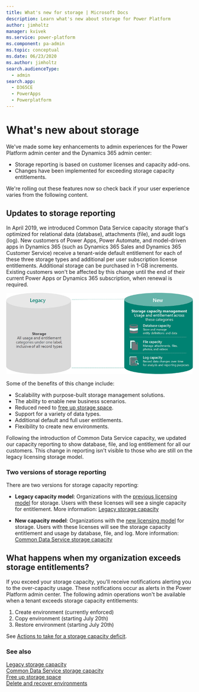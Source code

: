 ```yaml
---
title: What's new for storage | Microsoft Docs
description: Learn what's new about storage for Power Platform
author: jimholtz
manager: kvivek
ms.service: power-platform
ms.component: pa-admin
ms.topic: conceptual
ms.date: 06/23/2020
ms.author: jimholtz
search.audienceType: 
  - admin
search.app: 
  - D365CE
  - PowerApps
  - Powerplatform
---
```


# What's new about storage

We've made some key enhancements to admin experiences for the Power Platform admin center and the Dynamics 365 admin center:

- Storage reporting is based on customer licenses and capacity add-ons.
- Changes have been implemented for exceeding storage capacity entitlements.

We're rolling out these features now so check back if your user experience varies from the following content.

## Updates to storage reporting

In April 2019, we introduced Common Data Service capacity storage that's optimized for relational data (database), attachments (file), and audit logs (log). New customers of Power Apps, Power Automate, and model-driven apps in Dynamics 365 (such as Dynamics 365 Sales and Dynamics 365 Customer Service) receive a tenant-wide default entitlement for each of these three storage types and additional per user subscription license entitlements. Additional storage can be purchased in 1-GB increments. Existing customers won't be affected by this change until the end of their current Power Apps or Dynamics 365 subscription, when renewal is required.

![Evolution of data management](media/storage-model-evolution.png "Evolution of data management")

Some of the benefits of this change include:

- Scalability with purpose-built storage management solutions.
- The ability to enable new business scenarios.
- Reduced need to [free up storage space](free-storage-space.md).
- Support for a variety of data types.
- Additional default and full user entitlements.
- Flexibility to create new environments.

Following the introduction of Common Data Service capacity, we updated our capacity reporting to show database, file, and log entitlement for all our customers. This change in reporting isn't visible to those who are still on the legacy licensing storage model.

### Two versions of storage reporting

There are two versions for storage capacity reporting: 

- **Legacy capacity model**: Organizations with the [previous licensing model](legacy-capacity-storage.md#licenses-for-the-legacy-storage-model) for storage. Users with these licenses will see a single capacity for entitlement. More information: [Legacy storage capacity](legacy-capacity-storage.md)

- **New capacity model**: Organizations with the [new licensing model](capacity-storage.md#licenses-for-the-new-storage-model) for storage. Users with these licenses will see the storage capacity entitlement and usage by database, file, and log. More information: [Common Data Service storage capacity](capacity-storage.md)

## What happens when my organization exceeds storage entitlements?

If you exceed your storage capacity, you'll receive notifications alerting you to the over-capacity usage. These notifications occur as alerts in the Power Platform admin center. The following admin operations won't be available when a tenant exceeds storage capacity entitlements: 

1. Create environment (currently enforced)
2. Copy environment (starting July 20th)
3. Restore environment (starting July 20th)

See [Actions to take for a storage capacity deficit](capacity-storage.md#actions-to-take-for-a-storage-capacity-deficit).

### See also
[Legacy storage capacity](legacy-capacity-storage.md) <br />
[Common Data Service storage capacity](capacity-storage.md) <br />
[Free up storage space](free-storage-space.md) <br />
[Delete and recover environments](delete-environment.md)
